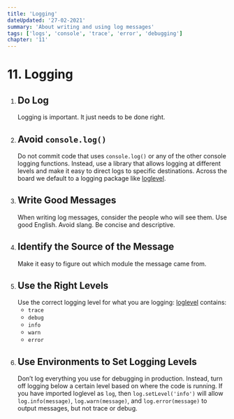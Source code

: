 ```yaml
---
title: 'Logging'
dateUpdated: '27-02-2021'
summary: 'About writing and using log messages'
tags: ['logs', 'console', 'trace', 'error', 'debugging']
chapter: '11'
---
```

# 11. Logging
1. ## Do Log
	Logging is important. It just needs to be done right.
2. ## Avoid `console.log()`
	Do not commit code that uses `console.log()` or any of the other console logging functions. Instead, use a library that allows logging at different levels and make it easy to direct logs to specific destinations. Across the board we default to a logging package like [loglevel](https://www.npmjs.com/package/loglevel).
3. ## Write Good Messages
	When writing log messages, consider the people who will see them. Use good English. Avoid slang. Be concise and descriptive.
4. ## Identify the Source of the Message
	Make it easy to figure out which module the message came from.
5. ## Use the Right Levels
	Use the correct logging level for what you are logging: [loglevel](https://www.npmjs.com/package/loglevel) contains:
	- `trace`
	- `debug`
	- `info`
	- `warn`
	- `error`
6. ## Use Environments to Set Logging Levels
	Don’t log everything you use for debugging in production. Instead, turn off logging below a certain level based on where the code is running. If you have imported loglevel as `log`, then `log.setLevel('info')` will allow `log.info(message)`, `log.warn(message)`, and `log.error(message)` to output messages, but not trace or debug.